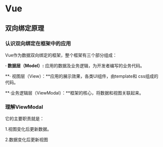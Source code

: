 # 									Vue

## 双向绑定原理

### 认识双向绑定在框架中的应用

Vue作为数据双向绑定的框架，整个框架有三个部分组成：

**· 数据层（Model）:** 应用的数据及业务逻辑，为开发者编写的业务代码。

**· 视图层（View）：**应用的展示效果，各类UI组件，由template和 css组成的代码。

**·业务逻辑层（ViewModal）：**框架的核心，将数据和视图关联起来。

### 理解ViewModal

它的主要职责就是： 

1.视图变化后更新数据。

2.数据变化后更新视图

